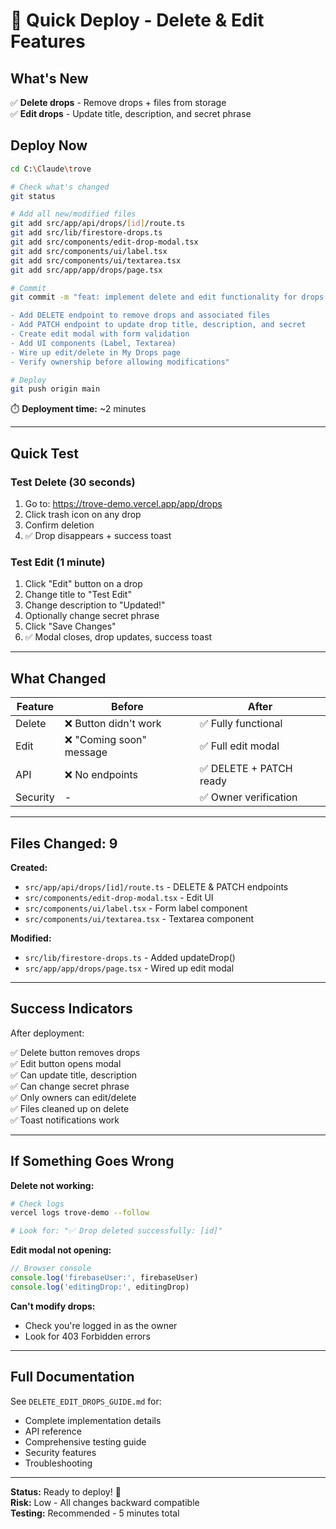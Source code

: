 # 🚀 Quick Deploy - Delete & Edit Features

## What's New
✅ **Delete drops** - Remove drops + files from storage  
✅ **Edit drops** - Update title, description, and secret phrase

## Deploy Now

```bash
cd C:\Claude\trove

# Check what's changed
git status

# Add all new/modified files
git add src/app/api/drops/[id]/route.ts
git add src/lib/firestore-drops.ts
git add src/components/edit-drop-modal.tsx
git add src/components/ui/label.tsx
git add src/components/ui/textarea.tsx
git add src/app/app/drops/page.tsx

# Commit
git commit -m "feat: implement delete and edit functionality for drops

- Add DELETE endpoint to remove drops and associated files
- Add PATCH endpoint to update drop title, description, and secret
- Create edit modal with form validation
- Add UI components (Label, Textarea)
- Wire up edit/delete in My Drops page
- Verify ownership before allowing modifications"

# Deploy
git push origin main
```

⏱️ **Deployment time:** ~2 minutes

---

## Quick Test

### Test Delete (30 seconds)
1. Go to: https://trove-demo.vercel.app/app/drops
2. Click trash icon on any drop
3. Confirm deletion
4. ✅ Drop disappears + success toast

### Test Edit (1 minute)
1. Click "Edit" button on a drop
2. Change title to "Test Edit"
3. Change description to "Updated!"
4. Optionally change secret phrase
5. Click "Save Changes"
6. ✅ Modal closes, drop updates, success toast

---

## What Changed

| Feature | Before | After |
|---------|--------|-------|
| Delete | ❌ Button didn't work | ✅ Fully functional |
| Edit | ❌ "Coming soon" message | ✅ Full edit modal |
| API | ❌ No endpoints | ✅ DELETE + PATCH ready |
| Security | - | ✅ Owner verification |

---

## Files Changed: 9

**Created:**
- `src/app/api/drops/[id]/route.ts` - DELETE & PATCH endpoints
- `src/components/edit-drop-modal.tsx` - Edit UI
- `src/components/ui/label.tsx` - Form label component
- `src/components/ui/textarea.tsx` - Textarea component

**Modified:**
- `src/lib/firestore-drops.ts` - Added updateDrop()
- `src/app/app/drops/page.tsx` - Wired up edit modal

---

## Success Indicators

After deployment:

✅ Delete button removes drops  
✅ Edit button opens modal  
✅ Can update title, description  
✅ Can change secret phrase  
✅ Only owners can edit/delete  
✅ Files cleaned up on delete  
✅ Toast notifications work  

---

## If Something Goes Wrong

**Delete not working:**
```bash
# Check logs
vercel logs trove-demo --follow

# Look for: "✅ Drop deleted successfully: [id]"
```

**Edit modal not opening:**
```javascript
// Browser console
console.log('firebaseUser:', firebaseUser)
console.log('editingDrop:', editingDrop)
```

**Can't modify drops:**
- Check you're logged in as the owner
- Look for 403 Forbidden errors

---

## Full Documentation

See `DELETE_EDIT_DROPS_GUIDE.md` for:
- Complete implementation details
- API reference
- Comprehensive testing guide
- Security features
- Troubleshooting

---

**Status:** Ready to deploy! 🚀  
**Risk:** Low - All changes backward compatible  
**Testing:** Recommended - 5 minutes total
